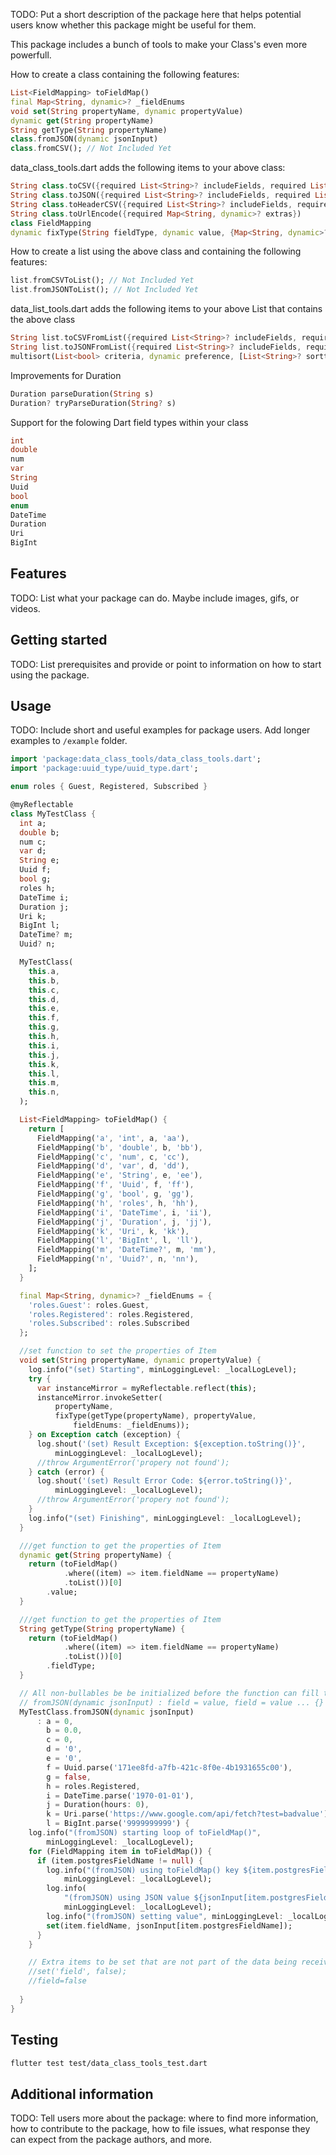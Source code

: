 <!--
This README describes the package. If you publish this package to pub.dev,
this README's contents appear on the landing page for your package.

For information about how to write a good package README, see the guide for
[writing package pages](https://dart.dev/guides/libraries/writing-package-pages).

For general information about developing packages, see the Dart guide for
[creating packages](https://dart.dev/guides/libraries/create-library-packages)
and the Flutter guide for
[developing packages and plugins](https://flutter.dev/developing-packages).
-->

TODO: Put a short description of the package here that helps potential users
know whether this package might be useful for them.

This package includes a bunch of tools to make your Class's even more powerfull.

How to create a class containing the following features:

```dart
List<FieldMapping> toFieldMap()
final Map<String, dynamic>? _fieldEnums
void set(String propertyName, dynamic propertyValue)
dynamic get(String propertyName)
String getType(String propertyName)
class.fromJSON(dynamic jsonInput)
class.fromCSV(); // Not Included Yet
```

data_class_tools.dart adds the following items to your above class:

```dart
String class.toCSV({required List<String>? includeFields, required List<String>? excludeFields})
String class.toJSON({required List<String>? includeFields, required List<String>? excludeFields})
String class.toHeaderCSV({required List<String>? includeFields, required List<String>? excludeFields})
String class.toUrlEncode({required Map<String, dynamic>? extras})
class FieldMapping
dynamic fixType(String fieldType, dynamic value, {Map<String, dynamic>? fieldEnums}) 
```

How to create a list using the above class and containing the following features:

```dart
list.fromCSVToList(); // Not Included Yet
list.fromJSONToList(); // Not Included Yet
```


data_list_tools.dart adds the following items to your above List that contains the above class

```dart
String list.toCSVFromList({required List<String>? includeFields, required List<String>? excludeFields})
String list.toJSONFromList({required List<String>? includeFields, required List<String>? excludeFields})
multisort(List<bool> criteria, dynamic preference, [List<String>? sorttype]); // Not Included Yet
```

Improvements for Duration

```dart
Duration parseDuration(String s)
Duration? tryParseDuration(String? s)
```

Support for the folowing Dart field types within your class

```dart
int
double
num
var
String
Uuid
bool
enum
DateTime
Duration
Uri
BigInt
```

## Features

TODO: List what your package can do. Maybe include images, gifs, or videos.

## Getting started

TODO: List prerequisites and provide or point to information on how to
start using the package.

## Usage

TODO: Include short and useful examples for package users. Add longer examples
to `/example` folder.

```dart
import 'package:data_class_tools/data_class_tools.dart';
import 'package:uuid_type/uuid_type.dart';

enum roles { Guest, Registered, Subscribed }

@myReflectable
class MyTestClass {
  int a;
  double b;
  num c;
  var d;
  String e;
  Uuid f;
  bool g;
  roles h;
  DateTime i;
  Duration j;
  Uri k;
  BigInt l;
  DateTime? m;
  Uuid? n;

  MyTestClass(
    this.a,
    this.b,
    this.c,
    this.d,
    this.e,
    this.f,
    this.g,
    this.h,
    this.i,
    this.j,
    this.k,
    this.l,
    this.m,
    this.n,
  );

  List<FieldMapping> toFieldMap() {
    return [
      FieldMapping('a', 'int', a, 'aa'),
      FieldMapping('b', 'double', b, 'bb'),
      FieldMapping('c', 'num', c, 'cc'),
      FieldMapping('d', 'var', d, 'dd'),
      FieldMapping('e', 'String', e, 'ee'),
      FieldMapping('f', 'Uuid', f, 'ff'),
      FieldMapping('g', 'bool', g, 'gg'),
      FieldMapping('h', 'roles', h, 'hh'),
      FieldMapping('i', 'DateTime', i, 'ii'),
      FieldMapping('j', 'Duration', j, 'jj'),
      FieldMapping('k', 'Uri', k, 'kk'),
      FieldMapping('l', 'BigInt', l, 'll'),
      FieldMapping('m', 'DateTime?', m, 'mm'),
      FieldMapping('n', 'Uuid?', n, 'nn'),
    ];
  }

  final Map<String, dynamic>? _fieldEnums = {
    'roles.Guest': roles.Guest,
    'roles.Registered': roles.Registered,
    'roles.Subscribed': roles.Subscribed
  };

  //set function to set the properties of Item
  void set(String propertyName, dynamic propertyValue) {
    log.info("(set) Starting", minLoggingLevel: _localLogLevel);
    try {
      var instanceMirror = myReflectable.reflect(this);
      instanceMirror.invokeSetter(
          propertyName,
          fixType(getType(propertyName), propertyValue,
              fieldEnums: _fieldEnums));
    } on Exception catch (exception) {
      log.shout('(set) Result Exception: ${exception.toString()}',
          minLoggingLevel: _localLogLevel);
      //throw ArgumentError('propery not found');
    } catch (error) {
      log.shout('(set) Result Error Code: ${error.toString()}',
          minLoggingLevel: _localLogLevel);
      //throw ArgumentError('propery not found');
    }
    log.info("(set) Finishing", minLoggingLevel: _localLogLevel);
  }

  ///get function to get the properties of Item
  dynamic get(String propertyName) {
    return (toFieldMap()
            .where((item) => item.fieldName == propertyName)
            .toList())[0]
        .value;
  }

  ///get function to get the properties of Item
  String getType(String propertyName) {
    return (toFieldMap()
            .where((item) => item.fieldName == propertyName)
            .toList())[0]
        .fieldType;
  }

  // All non-bullables be be initialized before the function can fill then in from the JSON.
  // fromJSON(dynamic jsonInput) : field = value, field = value ... {}
  MyTestClass.fromJSON(dynamic jsonInput)
      : a = 0,
        b = 0.0,
        c = 0,
        d = '0',
        e = '0',
        f = Uuid.parse('171ee8fd-a7fb-421c-8f0e-4b1931655c00'),
        g = false,
        h = roles.Registered,
        i = DateTime.parse('1970-01-01'),
        j = Duration(hours: 0),
        k = Uri.parse('https://www.google.com/api/fetch?test=badvalue'),
        l = BigInt.parse('9999999999') {
    log.info("(fromJSON) starting loop of toFieldMap()",
        minLoggingLevel: _localLogLevel);
    for (FieldMapping item in toFieldMap()) {
      if (item.postgresFieldName != null) {
        log.info("(fromJSON) using toFieldMap() key ${item.postgresFieldName}",
            minLoggingLevel: _localLogLevel);
        log.info(
            "(fromJSON) using JSON value ${jsonInput[item.postgresFieldName].toString()}",
            minLoggingLevel: _localLogLevel);
        log.info("(fromJSON) setting value", minLoggingLevel: _localLogLevel);
        set(item.fieldName, jsonInput[item.postgresFieldName]);
      }
    }

    // Extra items to be set that are not part of the data being received via JSON can be set here using either method
    //set('field', false);
    //field=false
    
  }
}
```

## Testing

```sh
flutter test test/data_class_tools_test.dart
```

## Additional information

TODO: Tell users more about the package: where to find more information, how to
contribute to the package, how to file issues, what response they can expect
from the package authors, and more.

